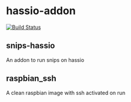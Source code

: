 # hassio-addon

[![Build Status](https://travis-ci.com/clementTal/snps-hassio-addon.svg?branch=master)](https://travis-ci.com/clementTal/snps-hassio-addon)

## snips-hassio
An addon to run snips on hassio

## raspbian_ssh
A clean raspbian image with ssh activated on run
